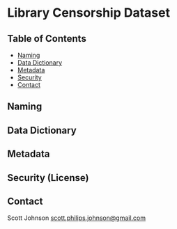 # Library Censorship Dataset

## Table of Contents

- [Naming](#naming)
- [Data Dictionary](#datadictionary)
- [Metadata](#metadata)
- [Security](#security)
- [Contact](#contact)

## Naming

## Data Dictionary

## Metadata

## Security (License)

## Contact

Scott Johnson
scott.philips.johnson@gmail.com
